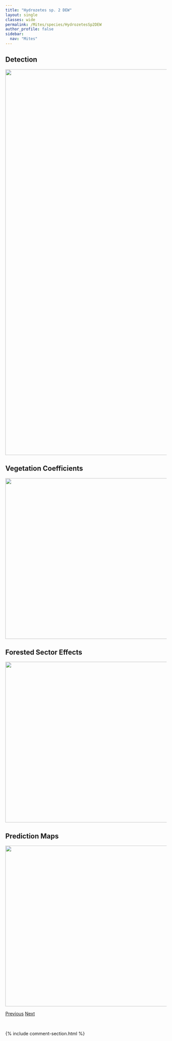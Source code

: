 ```yaml
---
title: "Hydrozetes sp. 2 DEW"
layout: single
classes: wide
permalink: /Mites/species/HydrozetesSp2DEW
author_profile: false
sidebar:
  nav: "Mites"
---
```


<h2>Detection</h2>

<a href="https://drive.google.com/uc?export=view&id=1ldvuL14RhTys9o5xJ1423S3XoUsmw4bN">
<img src="https://drive.google.com/uc?export=view&id=1ldvuL14RhTys9o5xJ1423S3XoUsmw4bN" height = "1200" width = "800">
</a>


<h2>Vegetation Coefficients</h2>

<a href="https://drive.google.com/uc?export=view&id=1xCpQPjxEJ_xJJ4UKzX6TlyKfrLfKS4we">
<img src="https://drive.google.com/uc?export=view&id=1xCpQPjxEJ_xJJ4UKzX6TlyKfrLfKS4we" height = "500" width = "1000">
</a>


<h2>Forested Sector Effects</h2>

<a href="https://drive.google.com/uc?export=view&id=1hF-mYXl4nNkd_p64zU72gZRJCPSj0b3F">
<img src="https://drive.google.com/uc?export=view&id=1hF-mYXl4nNkd_p64zU72gZRJCPSj0b3F" height = "500" width = "1000">
</a>


<h2>Prediction Maps</h2>

<a href="https://drive.google.com/uc?export=view&id=1p44smKZxuRRmWDcI6n9Z5--fgtwEbsjX">
<img src="https://drive.google.com/uc?export=view&id=1p44smKZxuRRmWDcI6n9Z5--fgtwEbsjX" height = "500" width = "1000">
</a>


<a href="/DevelopmentWebsite/Mites/species/HydrozetesSp1DEW" class="pagination--pager" title="Hydrozetes sp. 1 DEW">Previous</a> <a href="/DevelopmentWebsite/Mites/species/HydrozetesSp3DEW" class="pagination--pager" title="Hydrozetes sp. 3 DEW">Next</a>

<p>&nbsp;</p>

{% include comment-section.html %}
